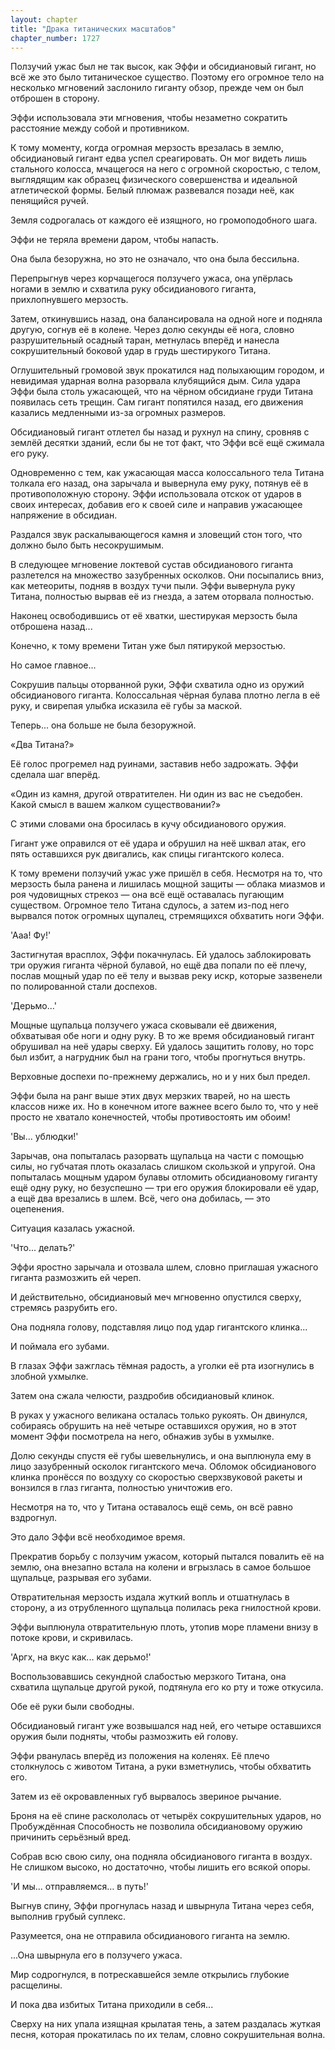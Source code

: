 ```yaml
---
layout: chapter
title: "Драка титанических масштабов"
chapter_number: 1727
---
```




Ползучий ужас был не так высок, как Эффи и обсидиановый гигант, но всё же это было титаническое существо. Поэтому его огромное тело на несколько мгновений заслонило гиганту обзор, прежде чем он был отброшен в сторону.

Эффи использовала эти мгновения, чтобы незаметно сократить расстояние между собой и противником.

К тому моменту, когда огромная мерзость врезалась в землю, обсидиановый гигант едва успел среагировать. Он мог видеть лишь стального колосса, мчащегося на него с огромной скоростью, с телом, выглядящим как образец физического совершенства и идеальной атлетической формы. Белый плюмаж развевался позади неё, как пенящийся ручей.

Земля содрогалась от каждого её изящного, но громоподобного шага.

Эффи не теряла времени даром, чтобы напасть.

Она была безоружна, но это не означало, что она была бессильна.

Перепрыгнув через корчащегося ползучего ужаса, она упёрлась ногами в землю и схватила руку обсидианового гиганта, прихлопнувшего мерзость.

Затем, откинувшись назад, она балансировала на одной ноге и подняла другую, согнув её в колене. Через долю секунды её нога, словно разрушительный осадный таран, метнулась вперёд и нанесла сокрушительный боковой удар в грудь шестирукого Титана.

Оглушительный громовой звук прокатился над полыхающим городом, и невидимая ударная волна разорвала клубящийся дым. Сила удара Эффи была столь ужасающей, что на чёрном обсидиане груди Титана появилась сеть трещин. Сам гигант попятился назад, его движения казались медленными из-за огромных размеров.

Обсидиановый гигант отлетел бы назад и рухнул на спину, сровняв с землёй десятки зданий, если бы не тот факт, что Эффи всё ещё сжимала его руку.

Одновременно с тем, как ужасающая масса колоссального тела Титана толкала его назад, она зарычала и вывернула ему руку, потянув её в противоположную сторону. Эффи использовала отскок от ударов в своих интересах, добавив его к своей силе и направив ужасающее напряжение в обсидиан.

Раздался звук раскалывающегося камня и зловещий стон того, что должно было быть несокрушимым.

В следующее мгновение локтевой сустав обсидианового гиганта разлетелся на множество зазубренных осколков. Они посыпались вниз, как метеориты, подняв в воздух тучи пыли. Эффи вывернула руку Титана, полностью вырвав её из гнезда, а затем оторвала полностью.

Наконец освободившись от её хватки, шестирукая мерзость была отброшена назад...

Конечно, к тому времени Титан уже был пятирукой мерзостью.

Но самое главное...

Сокрушив пальцы оторванной руки, Эффи схватила одно из оружий обсидианового гиганта. Колоссальная чёрная булава плотно легла в её руку, и свирепая улыбка исказила её губы за маской.

Теперь... она больше не была безоружной.

«Два Титана?»

Её голос прогремел над руинами, заставив небо задрожать. Эффи сделала шаг вперёд.

«Один из камня, другой отвратителен. Ни один из вас не съедобен. Какой смысл в вашем жалком существовании?»

С этими словами она бросилась в кучу обсидианового оружия.

Гигант уже оправился от её удара и обрушил на неё шквал атак, его пять оставшихся рук двигались, как спицы гигантского колеса.

К тому времени ползучий ужас уже пришёл в себя. Несмотря на то, что мерзость была ранена и лишилась мощной защиты — облака миазмов и роя чудовищных стрекоз — она всё ещё оставалась пугающим существом. Огромное тело Титана сдулось, а затем из-под него вырвался поток огромных щупалец, стремящихся обхватить ноги Эффи.

'Ааа! Фу!'

Застигнутая врасплох, Эффи покачнулась. Ей удалось заблокировать три оружия гиганта чёрной булавой, но ещё два попали по её плечу, послав мощный удар по её телу и вызвав реку искр, которые зазвенели по полированной стали доспехов.

'Дерьмо...'

Мощные щупальца ползучего ужаса сковывали её движения, обхватывая обе ноги и одну руку. В то же время обсидиановый гигант обрушивал на неё удары сверху. Ей удалось защитить голову, но торс был избит, а нагрудник был на грани того, чтобы прогнуться внутрь.

Верховные доспехи по-прежнему держались, но и у них был предел.

Эффи была на ранг выше этих двух мерзких тварей, но на шесть классов ниже их. Но в конечном итоге важнее всего было то, что у неё просто не хватало конечностей, чтобы противостоять им обоим!

'Вы... ублюдки!'

Зарычав, она попыталась разорвать щупальца на части с помощью силы, но губчатая плоть оказалась слишком скользкой и упругой. Она попыталась мощным ударом булавы отломить обсидиановому гиганту ещё одну руку, но безуспешно — три его оружия блокировали её удар, а ещё два врезались в шлем. Всё, чего она добилась, — это оцепенения.

Ситуация казалась ужасной.

'Что... делать?'

Эффи яростно зарычала и отозвала шлем, словно приглашая ужасного гиганта размозжить ей череп.

И действительно, обсидиановый меч мгновенно опустился сверху, стремясь разрубить его.

Она подняла голову, подставляя лицо под удар гигантского клинка...

И поймала его зубами.

В глазах Эффи зажглась тёмная радость, а уголки её рта изогнулись в злобной ухмылке.

Затем она сжала челюсти, раздробив обсидиановый клинок.

В руках у ужасного великана осталась только рукоять. Он двинулся, собираясь обрушить на неё четыре оставшихся оружия, но в этот момент Эффи посмотрела на него, обнажив зубы в ухмылке.

Долю секунды спустя её губы шевельнулись, и она выплюнула ему в лицо зазубренный осколок гигантского меча. Обломок обсидианового клинка пронёсся по воздуху со скоростью сверхзвуковой ракеты и вонзился в глаз гиганта, полностью уничтожив его.

Несмотря на то, что у Титана оставалось ещё семь, он всё равно вздрогнул.

Это дало Эффи всё необходимое время.

Прекратив борьбу с ползучим ужасом, который пытался повалить её на землю, она внезапно встала на колени и вгрызлась в самое большое щупальце, разрывая его зубами.

Отвратительная мерзость издала жуткий вопль и отшатнулась в сторону, а из отрубленного щупальца полилась река гнилостной крови.

Эффи выплюнула отвратительную плоть, утопив море пламени внизу в потоке крови, и скривилась.

'Аргх, на вкус как... как дерьмо!'

Воспользовавшись секундной слабостью мерзкого Титана, она схватила щупальце другой рукой, подтянула его ко рту и тоже откусила.

Обе её руки были свободны.

Обсидиановый гигант уже возвышался над ней, его четыре оставшихся оружия были подняты, чтобы размозжить ей голову.

Эффи рванулась вперёд из положения на коленях. Её плечо столкнулось с животом Титана, а руки взметнулись, чтобы обхватить его.

Затем из её окровавленных губ вырвалось звериное рычание.

Броня на её спине раскололась от четырёх сокрушительных ударов, но Пробуждённая Способность не позволила обсидиановому оружию причинить серьёзный вред.

Собрав всю свою силу, она подняла обсидианового гиганта в воздух. Не слишком высоко, но достаточно, чтобы лишить его всякой опоры.

'И мы... отправляемся… в путь!'

Выгнув спину, Эффи прогнулась назад и швырнула Титана через себя, выполнив грубый суплекс.

Разумеется, она не отправила обсидианового гиганта на землю.

...Она швырнула его в ползучего ужаса.

Мир содрогнулся, в потрескавшейся земле открылись глубокие расщелины.

И пока два избитых Титана приходили в себя...

Сверху на них упала изящная крылатая тень, а затем раздалась жуткая песня, которая прокатилась по их телам, словно сокрушительная волна.

